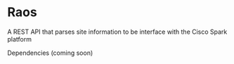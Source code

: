 # Raos

A REST API that parses site information to be interface with the Cisco Spark platform

Dependencies (coming soon)
